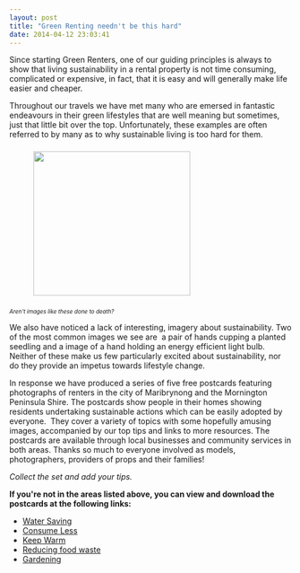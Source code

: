 ```yaml
---
layout: post
title: "Green Renting needn't be this hard"
date: 2014-04-12 23:03:41
---
```


Since starting Green Renters, one of our guiding principles is always to show that living sustainability in a rental property is not time consuming, complicated or expensive, in fact, that it is easy and will generally make life easier and cheaper.

Throughout our travels we have met many who are emersed in fantastic endeavours in their green lifestyles that are well meaning but sometimes, just that little bit over the top. Unfortunately, these examples are often referred to by many as to why sustainable living is too hard for them.

         <img alt="" src="http://greenrenters.org/sites/default/files/civicrm/persist/contribute/images/environment.png" style="width: 280px; height: 257px; margin: 8px;" />

<span style="font-size:10px;"><em>Aren't images like these done to death?</em></span>

We also have noticed a lack of interesting, imagery about sustainability. Two of the most common images we see are  a pair of hands cupping a planted seedling and a image of a hand holding an energy efficient light bulb. Neither of these make us few particularly excited about sustainability, nor do they provide an impetus towards lifestyle change.

In response we have produced a series of five free postcards featuring photographs of renters in the city of Maribrynong and the Mornington Peninsula Shire. The postcards show people in their homes showing residents undertaking sustainable actions which can be easily adopted by everyone.  They cover a variety of topics with some hopefully amusing images, accompanied by our top tips and links to more resources. The postcards are available through local businesses and community services in both areas. Thanks so much to everyone involved as models, photographers, providers of props and their families!

*Collect the set and add your tips.*

**If you're not in the areas listed above, you can view and download the postcards at the following links:**

*   [Water Saving][1]
*   [Consume Less][2]
*   [Keep Warm][3]
*   [Reducing food waste][4]
*   [Gardening][5]

 [1]: /watersaving
 [2]: /consumeless
 [3]: /keepwarm
 [4]: /reducefoodwaste
 [5]: /gardening